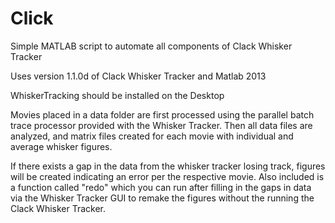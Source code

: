 # Click
Simple MATLAB script to automate all components of Clack Whisker Tracker

Uses version 1.1.0d of Clack Whisker Tracker and Matlab 2013

WhiskerTracking should be installed on the Desktop

Movies placed in a data folder are first processed using the parallel batch trace processor provided with the Whisker Tracker.
Then all data files are analyzed, and matrix files created for each movie with individual and average whisker figures.

If there exists a gap in the data from the whisker tracker losing track, figures will be created indicating an error per the respective movie. Also included is a function called "redo" which you can run after filling in the gaps in data via the Whisker Tracker GUI to remake the figures without the running the Clack Whisker Tracker.
